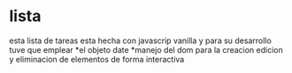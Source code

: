 # lista
esta lista de tareas esta hecha con javascrip vanilla y para su desarrollo tuve que emplear
*el objeto date
*manejo del dom para la creacion edicion y eliminacion de elementos de forma interactiva

